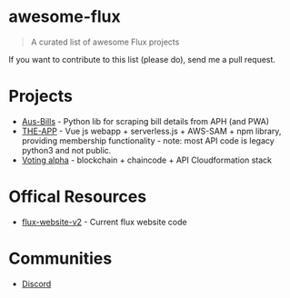 # awesome-flux

> A curated list of awesome Flux projects

If you want to contribute to this list (please do), send me a pull request.

# Projects

* [Aus-Bills](https://github.com/KipCrossing/Aus-Bills) - Python lib for scraping bill details from APH (and PWA)
* [THE-APP](https://github.com/voteflux/the-app) - Vue js webapp + serverless.js + AWS-SAM + npm library, providing membership functionality - note: most API code is legacy python3 and not public. 
* [Voting alpha](https://github.com/voteflux/voting-alpha) - blockchain + chaincode + API Cloudformation stack

# Offical Resources

* [flux-website-v2](https://github.com/voteflux/flux-website-v2) - Current flux website code

# Communities

* [Discord](https://discord.io/FluxParty)
